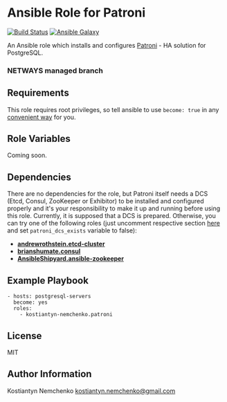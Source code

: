 # Ansible Role for Patroni

[![Build Status](https://travis-ci.org/kostiantyn-nemchenko/ansible-role-patroni.svg?branch=master)](https://travis-ci.org/kostiantyn-nemchenko/ansible-role-patroni)
[![Ansible Galaxy](https://img.shields.io/badge/galaxy-kostiantyn--nemchenko.patroni-blue.svg)](https://galaxy.ansible.com/kostiantyn-nemchenko/patroni/)

An Ansible role which installs and configures [Patroni](https://github.com/zalando/patroni/) - HA solution for PostgreSQL.

### NETWAYS managed branch

## Requirements

This role requires root privileges, so tell ansible to use `become: true` in any [convenient way](http://docs.ansible.com/ansible/latest/become.html) for you.

## Role Variables

Coming soon.

## Dependencies

There are no dependencies for the role, but Patroni itself needs a DCS (Etcd, Consul, ZooKeeper or Exhibitor) to be installed and configured properly and it's your responsibility to make it up and running before using this role.
Currently, it is supposed that a DCS is prepared. Otherwise, you can try one of the following roles (just uncomment respective section [here](https://github.com/kostiantyn-nemchenko/ansible-role-patroni/blob/master/meta/main.yml#L28) and set `patroni_dcs_exists` variable to false):

* [**andrewrothstein.etcd-cluster**](https://github.com/andrewrothstein/ansible-etcd-cluster)
* [**brianshumate.consul**](https://github.com/brianshumate/ansible-consul)
* [**AnsibleShipyard.ansible-zookeeper**](https://github.com/AnsibleShipyard/ansible-zookeeper)

## Example Playbook

    - hosts: postgresql-servers
      become: yes
      roles:
        - kostiantyn-nemchenko.patroni

## License

MIT

## Author Information
Kostiantyn Nemchenko <kostiantyn.nemchenko@gmail.com>

